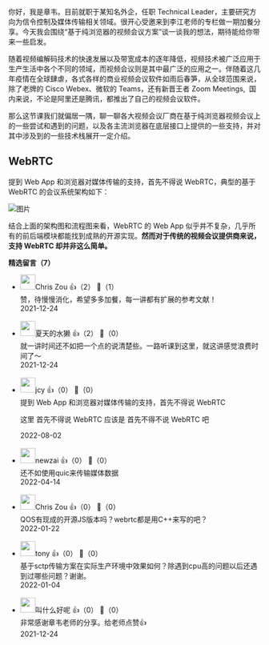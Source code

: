 你好，我是章韦。目前就职于某知名外企，任职 Technical Leader，主要研究方向为信令控制及媒体传输相关领域。很开心受邀来到李江老师的专栏做一期加餐分享。今天我会围绕“基于纯浏览器的视频会议方案”谈一谈我的想法，期待能给你带来一些启发。

随着视频编解码技术的快速发展以及带宽成本的逐年降低，视频技术被广泛应用于生产生活中各个不同的领域，而视频会议则是其中最广泛的应用之一。伴随着这几年疫情在全球肆虐，各式各样的商业视频会议软件如雨后春笋，从全球范围来说，除了老牌的 Cisco Webex、微软的 Teams，还有新晋王者 Zoom Meetings,  国内来说，不论是阿里还是腾讯，都推出了自己的视频会议软件。

那么这节课我们就偏居一隅，聊一聊各大视频会议厂商在基于纯浏览器视频会议上的一些尝试和遇到的问题，以及各主流浏览器在底层接口上提供的一些支持，并对其中涉及到的一些技术栈展开一定介绍。

## **WebRTC**

提到 Web App 和浏览器对媒体传输的支持，首先不得说 WebRTC，典型的基于 WebRTC 的会议系统架构如下：

![图片](https://static001.geekbang.org/resource/image/b2/8c/b2a338cfbddc5b45992769a3cd29558c.png?wh=1920x947)

结合上面的架构图和流程图来看，WebRTC 的 Web App 似乎并不复杂，几乎所有的前后端模块都能找到成熟的开源实现。**然而对于传统的视频会议提供商来说，支持 WebRTC 却并非这么简单。**
<div><strong>精选留言（7）</strong></div><ul>
<li><img src="https://static001.geekbang.org/account/avatar/00/1c/f2/bc/ffc7ad67.jpg" width="30px"><span>Chris Zou</span> 👍（2） 💬（1）<div>赞，待慢慢消化，希望多多加餐，每一讲都有扩展的参考文献！</div>2021-12-24</li><br/><li><img src="https://thirdwx.qlogo.cn/mmopen/vi_32/Q0j4TwGTfTLYibV8EBAIuJ2eO8KcElQmIbKWHBL96XodCgoKjmjcE9evmm6TzwvpdT9RLvdkDeea5ZoEPoibydibQ/132" width="30px"><span>夏天的水獭</span> 👍（2） 💬（0）<div>就一讲时间还不如把一个点的说清楚些。一路听课到这里，就这讲感觉浪费时间了～</div>2021-12-24</li><br/><li><img src="https://static001.geekbang.org/account/avatar/00/13/4b/1b/e3b3bcff.jpg" width="30px"><span>jcy</span> 👍（0） 💬（0）<div>提到 Web App 和浏览器对媒体传输的支持，首先不得说 WebRTC

这里 首先不得说 WebRTC 应该是 首先不得不说 WebRTC 吧</div>2022-08-02</li><br/><li><img src="https://static001.geekbang.org/account/avatar/00/10/d2/1f/2ef2514b.jpg" width="30px"><span>newzai</span> 👍（0） 💬（0）<div>还不如使用quic来传输媒体数据</div>2022-04-14</li><br/><li><img src="https://static001.geekbang.org/account/avatar/00/1c/f2/bc/ffc7ad67.jpg" width="30px"><span>Chris Zou</span> 👍（0） 💬（0）<div>QOS有现成的开源JS版本吗？webrtc都是用C++来写的吧？</div>2022-01-22</li><br/><li><img src="https://static001.geekbang.org/account/avatar/00/11/43/61/eeefa369.jpg" width="30px"><span>tony</span> 👍（0） 💬（0）<div>基于sctp传输方案在实际生产环境中效果如何？除遇到cpu高的问题以后还遇到过哪些问题？谢谢。</div>2022-01-04</li><br/><li><img src="https://static001.geekbang.org/account/avatar/00/29/e1/89/2bc80aa1.jpg" width="30px"><span>叫什么好呢</span> 👍（0） 💬（0）<div>非常感谢章韦老师的分享。给老师点赞👍</div>2021-12-24</li><br/>
</ul>